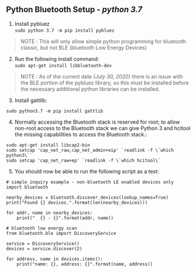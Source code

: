 ## Python Bluetooth Setup - _python 3.7_

1. Install pybluez   
`sudo python 3.7 -m pip install pybluez`
> NOTE : This will only allow simple python programming for bluetooth classic, but not BLE (bluetooth Low Energy Devices)
2. Run the following install command:  
`sudo apt-get install libbluetooth-dev`   
> NOTE : As of the current date _(July 30, 2020)_ there is an issue with the BLE portion of the pybluez library, so this must be installed before the necessary additional python libraries can be installed. 
3. Install gattlib:
```
sudo python3.7 -m pip install gattlib
```

4. Normally accessing the Bluetooth stack is reserved for root; to allow non-root access to the Bluetooth stack we can give Python 3 and hcitool the missing capabilities to access the Bluetooth stack.:
```
sudo apt-get install libcap2-bin
sudo setcap 'cap_net_raw,cap_net_admin+eip' `readlink -f \`which python3\``
sudo setcap 'cap_net_raw+ep' `readlink -f \`which hcitool\`
```


5. You should now be able to run the following script as a test:
```
# simple inquiry example - non-bluetooth LE enabled devices only
import bluetooth

nearby_devices = bluetooth.discover_devices(lookup_names=True)
print("Found {} devices.".format(len(nearby_devices)))

for addr, name in nearby_devices:
    print("  {} - {}".format(addr, name))
    
# bluetooth low energy scan
from bluetooth.ble import DiscoveryService

service = DiscoveryService()
devices = service.discover(2)

for address, name in devices.items():
    print("name: {}, address: {}".format(name, address))
```
